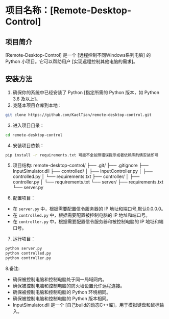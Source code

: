 # 项目名称：[Remote-Desktop-Control]

## 项目简介
[Remote-Desktop-Control] 是一个 [远程控制不同Windows系列电脑] 的 Python 小项目。它可以帮助用户 [实现远程控制其他电脑的需求]。

## 安装方法
1. 确保你的系统中已经安装了 Python [指定所需的 Python 版本，如 Python 3.6 及以上]。
2. 克隆本项目仓库到本地：
```bash
git clone https://github.com/KaelTian/remote-desktop-control.git
```
3. 进入项目目录：
```bash
cd remote-desktop-control
```
4. 安装项目依赖：
```bash
pip install -r requirements.txt 可能不全按照错误提示或者依赖库酌情安装即可
```   
5. 项目结构:
remote-desktop-control/
├── .git/
├── .gitignore
├── InputSimulator.dll
├── controlled/
│   ├── InputController.py
│   ├── controlled.py
│   └── requirements.txt
├── controller/
│   ├── controller.py
│   └── requirements.txt
└── server/
    ├── requirements.txt
    └── server.py

6. 配置项目：
- 在 `server.py` 中，根据需要配置信令服务器的 IP 地址和端口号,默认0.0.0.0。
- 在 `controlled.py` 中，根据需要配置被控制电脑的 IP 地址和端口号。
- 在 `controller.py` 中，根据需要配置信令服务器和被控制电脑的 IP 地址和端口号。

7. 运行项目：
```bash
python server.py
python controlled.py
python controller.py
```
8.备注:
- 确保被控制电脑和控制电脑处于同一局域网内。
- 确保被控制电脑和控制电脑的防火墙设置允许远程连接。
- 确保被控制电脑和控制电脑的 Python 环境相同。
- 确保被控制电脑和控制电脑的 Python 版本相同。
- InputSimulator.dll 是一个 [自己build的动态C++库]，用于模拟键盘和鼠标输入。
